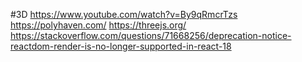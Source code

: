 #3D
https://www.youtube.com/watch?v=By9qRmcrTzs
https://polyhaven.com/
https://threejs.org/
https://stackoverflow.com/questions/71668256/deprecation-notice-reactdom-render-is-no-longer-supported-in-react-18
